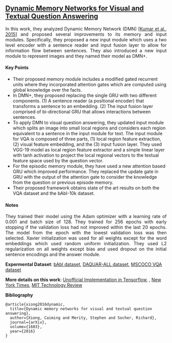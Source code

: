 ## [Dynamic Memory Networks for Visual and Textual Question Answering](http://www.jmlr.org/proceedings/papers/v48/xiong16.pdf)

<p align="justify">
In this work, they analyzed Dynamic Memory Network (DMN) [<a href="http://www.jmlr.org/proceedings/papers/v48/kumar16.pdf">Kumar et al., 2015</a>] and proposed several improvements to its memory and input modules. Specifically, they proposed a new input module which uses a two level encoder with a sentence reader and input fusion layer to allow for information flow between sentences. They also introduced a new input module to represent images and they named their model as DMN+.
<p align="justify">

#### Key Points

- Their proposed memory module includes a modified gated recurrent units where they incorporated attention gates which are computed using global knowledge over the facts.
- In DMN+, they proposed replacing the single GRU with two different components. (1) A sentence reader (a positional encoder) that transforms a sentence to an embedding. (2) The input fusion layer comprised of bi-directional GRU that allows interactions between sentences.
- To apply DMN to visual question answering, they updated input module which splits an image into small local regions and considers each region equivalent to a sentence in the input module for text. The input module for VQA is composed of three parts, (1) local region feature extraction, (2) visual feature embedding, and the (3) input fusion layer. They used VGG-19 model as local region feature extractor and a simple linear layer with tanh activation to project the local regional vectors to the textual feature space used by the question vector.
- For the episodic memory module, they have used a new attention based GRU which improved performance. They replaced the update gate in GRU with the output of the attention gate to consider the knowledge from the question or previous episode memory.
- Their proposed framework obtains state of the art results on both the VQA dataset and the bAbI-10k dataset.

#### Notes

<p align="justify">
They trained their model using the Adam optimizer with a learning rate of 0.001 and batch size of 128. They trained for 256 epochs with early stopping if the validation loss had not improved within the last 20 epochs. The model from the epoch with the lowest validation loss was then selected. Xavier initialization was used for all weights except for the word embeddings which used random uniform initialization. They used L2 regularization on all weights except bias and used dropout on the initial sentence encodings and the answer module.
<p align="justify">

**Expermental Dataset**: [bAbI dataset](https://research.fb.com/downloads/babi/), [DAQUAR-ALL dataset](https://www.mpi-inf.mpg.de/departments/computer-vision-and-multimodal-computing/research/vision-and-language/visual-turing-challenge/), [MSCOCO VQA dataset](http://visualqa.org/index.html)

**More details on this work**: [Unofficial Implementation in Tensorflow](https://github.com/therne/dmn-tensorflow), [](), [New York Times](https://www.nytimes.com/2016/03/07/technology/taking-baby-steps-toward-software-that-reasons-like-humans.html?_r=0), [MIT Technology Review](https://www.technologyreview.com/s/600958/the-memory-trick-making-computers-seem-smarter/)

**Bibliography**
```
@article{xiong2016dynamic,
  title={Dynamic memory networks for visual and textual question answering},
  author={Xiong, Caiming and Merity, Stephen and Socher, Richard},
  journal={arXiv},
  volume={1603},
  year={2016}
}
```

